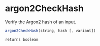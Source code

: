 # argon2CheckHash

Verify the Argon2 hash of an input.

```javascript
argon2CheckHash(string, hash [, variant])
```

```javascript
returns boolean
```
